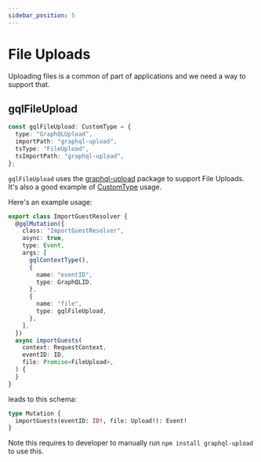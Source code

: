 ```yaml
---
sidebar_position: 5
---
```


# File Uploads

Uploading files is a common of part of applications and we need a way to support that.

## gqlFileUpload

```ts
const gqlFileUpload: CustomType = {
  type: "GraphQLUpload",
  importPath: "graphql-upload",
  tsType: "FileUpload",
  tsImportPath: "graphql-upload",
};
```

`gqlFileUpload` uses the [graphql-upload](https://www.npmjs.com/package/graphql-upload) package to support File Uploads. It's also a good example of  [CustomType](/docs/custom-graphql/file-uploads#customtype) usage.

Here's an example usage:

```ts
export class ImportGuestResolver {
  @gqlMutation({ 
    class: "ImportGuestResolver",
    async: true,
    type: Event,
    args: [
      gqlContextType(),
      {
        name: "eventID",
        type: GraphQLID,
      },
      {
        name: "file",
        type: gqlFileUpload,
      },
    ],
  })
  async importGuests(
    context: RequestContext,
    eventID: ID,
    file: Promise<FileUpload>,
  ) {
  }
}
```

leads to this schema:

```graphql title="src/graphql/generated/schema.gql"
type Mutation {
  importGuests(eventID: ID!, file: Upload!): Event!
}
```

Note this requires to developer to manually run `npm install graphql-upload` to use this.
